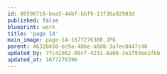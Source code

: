 ```yaml
---
id: 89596718-bea5-44bf-bbf9-13f36a92983d
published: false
blueprint: work
title: 'page 14'
main_image: page-14-1677276388.JPG
parent: 46320450-ec9a-48be-a8d8-3a7ec0447c40
updated_by: 7fc42862-88cf-4231-8a06-3e1f93ee1fbb
updated_at: 1677276396
---
```


